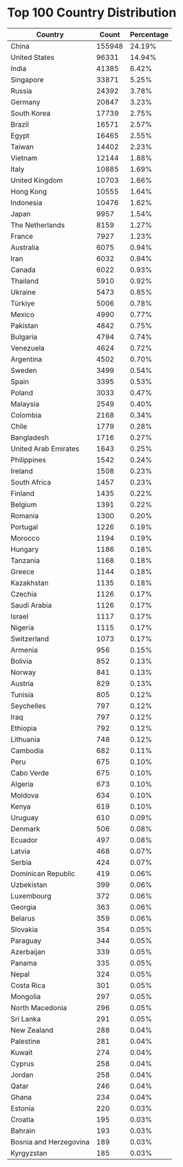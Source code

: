 # Top 100 Country Distribution
| Country | Count | Percentage |
|----|----|----|
| China | 155948 | 24.19% |
| United States | 96331 | 14.94% |
| India | 41385 | 6.42% |
| Singapore | 33871 | 5.25% |
| Russia | 24392 | 3.78% |
| Germany | 20847 | 3.23% |
| South Korea | 17739 | 2.75% |
| Brazil | 16571 | 2.57% |
| Egypt | 16465 | 2.55% |
| Taiwan | 14402 | 2.23% |
| Vietnam | 12144 | 1.88% |
| Italy | 10885 | 1.69% |
| United Kingdom | 10703 | 1.66% |
| Hong Kong | 10555 | 1.64% |
| Indonesia | 10476 | 1.62% |
| Japan | 9957 | 1.54% |
| The Netherlands | 8159 | 1.27% |
| France | 7927 | 1.23% |
| Australia | 6075 | 0.94% |
| Iran | 6032 | 0.94% |
| Canada | 6022 | 0.93% |
| Thailand | 5910 | 0.92% |
| Ukraine | 5473 | 0.85% |
| Türkiye | 5006 | 0.78% |
| Mexico | 4990 | 0.77% |
| Pakistan | 4842 | 0.75% |
| Bulgaria | 4794 | 0.74% |
| Venezuela | 4624 | 0.72% |
| Argentina | 4502 | 0.70% |
| Sweden | 3499 | 0.54% |
| Spain | 3395 | 0.53% |
| Poland | 3033 | 0.47% |
| Malaysia | 2549 | 0.40% |
| Colombia | 2168 | 0.34% |
| Chile | 1779 | 0.28% |
| Bangladesh | 1716 | 0.27% |
| United Arab Emirates | 1643 | 0.25% |
| Philippines | 1542 | 0.24% |
| Ireland | 1508 | 0.23% |
| South Africa | 1457 | 0.23% |
| Finland | 1435 | 0.22% |
| Belgium | 1391 | 0.22% |
| Romania | 1300 | 0.20% |
| Portugal | 1226 | 0.19% |
| Morocco | 1194 | 0.19% |
| Hungary | 1186 | 0.18% |
| Tanzania | 1168 | 0.18% |
| Greece | 1144 | 0.18% |
| Kazakhstan | 1135 | 0.18% |
| Czechia | 1126 | 0.17% |
| Saudi Arabia | 1126 | 0.17% |
| Israel | 1117 | 0.17% |
| Nigeria | 1115 | 0.17% |
| Switzerland | 1073 | 0.17% |
| Armenia | 956 | 0.15% |
| Bolivia | 852 | 0.13% |
| Norway | 841 | 0.13% |
| Austria | 829 | 0.13% |
| Tunisia | 805 | 0.12% |
| Seychelles | 797 | 0.12% |
| Iraq | 797 | 0.12% |
| Ethiopia | 792 | 0.12% |
| Lithuania | 748 | 0.12% |
| Cambodia | 682 | 0.11% |
| Peru | 675 | 0.10% |
| Cabo Verde | 675 | 0.10% |
| Algeria | 673 | 0.10% |
| Moldova | 634 | 0.10% |
| Kenya | 619 | 0.10% |
| Uruguay | 610 | 0.09% |
| Denmark | 506 | 0.08% |
| Ecuador | 497 | 0.08% |
| Latvia | 468 | 0.07% |
| Serbia | 424 | 0.07% |
| Dominican Republic | 419 | 0.06% |
| Uzbekistan | 399 | 0.06% |
| Luxembourg | 372 | 0.06% |
| Georgia | 363 | 0.06% |
| Belarus | 359 | 0.06% |
| Slovakia | 354 | 0.05% |
| Paraguay | 344 | 0.05% |
| Azerbaijan | 339 | 0.05% |
| Panama | 335 | 0.05% |
| Nepal | 324 | 0.05% |
| Costa Rica | 301 | 0.05% |
| Mongolia | 297 | 0.05% |
| North Macedonia | 296 | 0.05% |
| Sri Lanka | 291 | 0.05% |
| New Zealand | 288 | 0.04% |
| Palestine | 281 | 0.04% |
| Kuwait | 274 | 0.04% |
| Cyprus | 258 | 0.04% |
| Jordan | 258 | 0.04% |
| Qatar | 246 | 0.04% |
| Ghana | 234 | 0.04% |
| Estonia | 220 | 0.03% |
| Croatia | 195 | 0.03% |
| Bahrain | 193 | 0.03% |
| Bosnia and Herzegovina | 189 | 0.03% |
| Kyrgyzstan | 185 | 0.03% |
